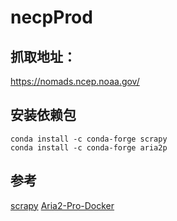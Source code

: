 # necpProd

## 抓取地址：
https://nomads.ncep.noaa.gov/


## 安装依赖包
```shell
conda install -c conda-forge scrapy
conda install -c conda-forge aria2p
```

## 参考
[scrapy](https://scrapy.org/)
[Aria2-Pro-Docker](https://github.com/P3TERX/Aria2-Pro-Docker)
